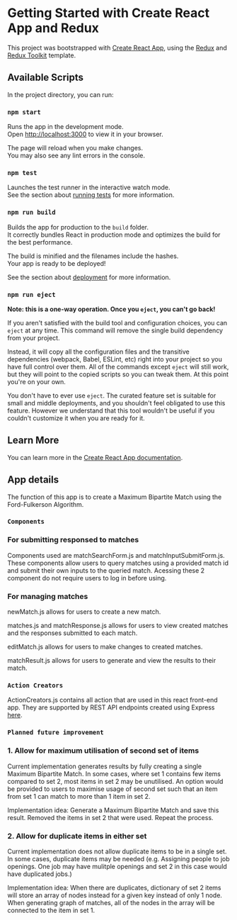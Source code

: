 # Getting Started with Create React App and Redux

This project was bootstrapped with [Create React App](https://github.com/facebook/create-react-app), using the [Redux](https://redux.js.org/) and [Redux Toolkit](https://redux-toolkit.js.org/) template.

## Available Scripts

In the project directory, you can run:

### `npm start`

Runs the app in the development mode.\
Open [http://localhost:3000](http://localhost:3000) to view it in your browser.

The page will reload when you make changes.\
You may also see any lint errors in the console.

### `npm test`

Launches the test runner in the interactive watch mode.\
See the section about [running tests](https://facebook.github.io/create-react-app/docs/running-tests) for more information.

### `npm run build`

Builds the app for production to the `build` folder.\
It correctly bundles React in production mode and optimizes the build for the best performance.

The build is minified and the filenames include the hashes.\
Your app is ready to be deployed!

See the section about [deployment](https://facebook.github.io/create-react-app/docs/deployment) for more information.

### `npm run eject`

**Note: this is a one-way operation. Once you `eject`, you can't go back!**

If you aren't satisfied with the build tool and configuration choices, you can `eject` at any time. This command will remove the single build dependency from your project.

Instead, it will copy all the configuration files and the transitive dependencies (webpack, Babel, ESLint, etc) right into your project so you have full control over them. All of the commands except `eject` will still work, but they will point to the copied scripts so you can tweak them. At this point you're on your own.

You don't have to ever use `eject`. The curated feature set is suitable for small and middle deployments, and you shouldn't feel obligated to use this feature. However we understand that this tool wouldn't be useful if you couldn't customize it when you are ready for it.

## Learn More

You can learn more in the [Create React App documentation](https://facebook.github.io/create-react-app/docs/getting-started).

## App details

The function of this app is to create a Maximum Bipartite Match using the Ford-Fulkerson Algorithm.

### `Components`

### For submitting responsed to matches

Components used are matchSearchForm.js and matchInputSubmitForm.js. These components allow users to query matches using a provided match id and submit their own inputs to the queried match. Acessing these 2 component do not require users to log in before using.

### For managing matches

newMatch.js allows for users to create a new match.

matches.js and matchResponse.js allows for users to view created matches and the responses submitted to each match.

editMatch.js allows for users to make changes to created matches.

matchResult.js allows for users to generate and view the results to their match.

### `Action Creators`

ActionCreators.js contains all action that are used in this react front-end app. They are supported by REST API endpoints created using Express [here](https://github.com/derekjxtan/Matcher-Express).

### `Planned future improvement`

### 1. Allow for maximum utilisation of second set of items

Current implementation generates results by fully creating a single Maximum Bipartite Match. In some cases, where set 1 contains few items compared to set 2, most items in set 2 may be unutilised. An option would be provided to users to maximise usage of second set such that an item from set 1 can match to more than 1 item in set 2. 

Implementation idea: Generate a Maximum Bipartite Match and save this result. Removed the items in set 2 that were used. Repeat the process.

### 2. Allow for duplicate items in either set

Current implementation does not allow duplicate items to be in a single set. In some cases, duplicate items may be needed (e.g. Assigning people to job openings. One job may have mulitple openings and set 2 in this case would have duplicated jobs.)

Implementation idea: When there are duplicates, dictionary of set 2 items will store an array of nodes instead for a given key instead of only 1 node. When generating graph of matches, all of the nodes in the array will be connected to the item in set 1.
